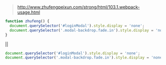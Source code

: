 > http://www.zhufengpeixun.com/strong/html/103.1.webpack-usage.html



```js
function zhufeng() {
  document.querySelector('#loginModal').style.display = 'none';
  document.querySelector('.modal-backdrop.fade.in').style.display = 'none';
}
```

|| 

```js
document.querySelector('#loginModal').style.display = 'none';
document.querySelector('.modal-backdrop.fade.in').style.display = 'none';
```